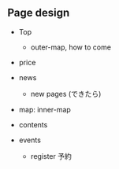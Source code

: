 ## Page design

- Top

  - outer-map, how to come

- price

- news

  - new pages (できたら)

- map: inner-map

- contents

- events

  - register 予約
